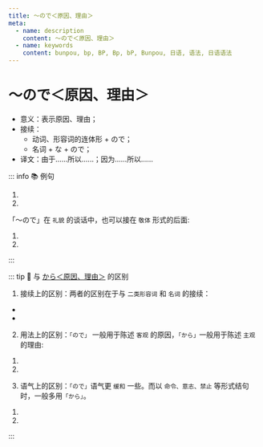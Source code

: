 ```yaml
---
title: ～ので＜原因、理由＞
meta:
  - name: description
    content: ～ので＜原因、理由＞
  - name: keywords
    content: bunpou, bp, BP, Bp, bP, Bunpou, 日语, 语法, 日语语法
---
```


# ～ので＜原因、理由＞

- 意义：表示原因、理由；
- 接续：
  - 动词、形容词的连体形 + ので；
  - 名词 + な + ので；
- 译文：由于......所以......；因为......所以......

::: info :books: 例句

1. <grammer-content sentence='[夜/よる]は**[寒く/さむく]なるので**、コートを[着/き]て[行っ/いっ]たほうがいいですよ。' trans='因为晚上会很冷，所以最好穿上外套。' />
2. <grammer-content sentence='[風邪/かぜ]を**[引い/ひい]たので**、[学校/がっこう]を[休み/やすみ]ました。' trans='因为感冒了，所以没去上学。' />

「～ので」在 `礼貌` 的谈话中，也可以接在 `敬体` 形式的后面:

<div class='bunpou-block'>

1. <grammer-content sentence='ドアが**[閉まり/しまり]ますので**、ご[注意/ちゅうい]ください。' trans='门会关上，请注意。' />
2. <grammer-content sentence='[中国語/ちゅうごくご]はまだ**[自信/じしん]がありませんので**、[救急車/きゅうきゅうしゃ]が[来る/くる]まで[一緒/いっしょ]にいてください。' trans='我对我的中文还没有信心，所以在救护车来之前请和我在一起。' />

</div>
  
:::

::: tip :bookmark: 与 [から＜原因、理由＞](../course2/1-3-2.md#_3-から-原因、理由) 的区别

1. 接续上的区别：两者的区别在于与 `二类形容词` 和 `名词` 的接续：

- <grammer-content sentence="ので：二类形容词/名词 + **な** + ので" />
- <grammer-content sentence="から：二类形容词/名词 + **だ** + から" />

2. 用法上的区别：`「ので」` 一般用于陈述 `客观` 的原因，`「から」`一般用于陈述 `主观` 的理由:

<div class='bunpou-block'>

1. <grammer-content sentence='[乗っ/のっ]ていたバスが[故障/こしょう]した**ので**、[遅刻/ちこく]しました。' trans='我迟到是因为我乘坐的公共汽车抛锚了。' />
2. <grammer-content sentence='[朝/あさ][寝坊/ねぼう]した**から**、[遅刻/ちこく]しました。' trans='我睡过头了，所以迟到了。' />

</div>

3. 语气上的区别：`「ので」`语气更 `缓和` 一些。而以 `命令、意志、禁止` 等形式结句时，一般多用`「から」`。

<div class='bunpou-block'>

1. <grammer-content sentence='[少し/すこし][頭/あたま]が[痛い/いたい]**ので**、[午後/ごご]の[授業/じゅぎょう]は[休ん/やすん]でもいいですか。' trans='我头有点疼，下午的课可以请假吗?' />
2. <grammer-content sentence='[電車/でんしゃ]に[遅れる/おくれる]**から**、[急ごう/きゅうごう]。' trans='我要赶火车了，快点儿！' />

</div>

:::
